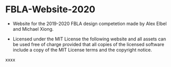 # FBLA-Website-2020

* Website for the 2019-2020 FBLA design competetion made by Alex Elbel and Michael Xiong.

* Licensed under the MIT License the following website and all assets can be used free of charge provided that all copies of the licensed software include a copy of the MIT License terms and the copyright notice.

xxxx